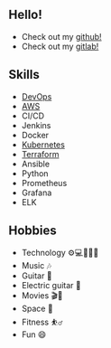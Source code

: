 ## Hello!
- Check out my [github!](https://github.com/miltozz)
- Check out my [gitlab!](https://gitlab.com/miltozz)

## Skills
- [DevOps](https://en.wikipedia.org/wiki/DevOps)
- [AWS](https://aws.amazon.com/)
- CI/CD
- Jenkins
- Docker
- [Kubernetes](https://kubernetes.io/)
- [Terraform](https://www.terraform.io/)
- Ansible
- Python
- Prometheus
- Grafana
- ELK

## Hobbies
- Technology ⚙💻💾🧪🥼
- Music 🎶
- Guitar 🎻
- Electric guitar 🎸
- Movies 🎬🍿
- Space 🚀
- Fitness ⛹️‍♂️
- Fun 😄

